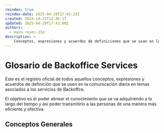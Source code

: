 ```yaml
---
reindex: true
reindex-date: 2025-04-29T17:42:23Z
created: 2024-10-21T12:46:17
updated: 2025-04-29T17:43:00Z
authors:
  - manu-reyes-23p
description: >
    Conceptos, expresiones y acuerdos de definiciones que se usan en la comunicación diaria en temas asociados a los servicios de Backoffice Services.
---
```


# Glosario de Backoffice Services

Este es el registro oficial de todos aquellos conceptos, expresiones y
acuerdos de definición que se usen en la comunicación diaria en temas
asociados a los servicios de Backoffce.

El objetivo es el poder alinear el conocimiento que se va adquiriendo a lo
largo del tiempo y así poder transmitirlo a las personas de una manera más
eficiente y efectiva.

## Conceptos Generales
